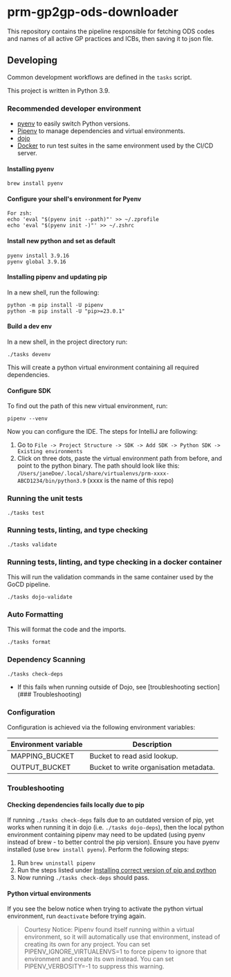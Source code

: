 # prm-gp2gp-ods-downloader

This repository contains the pipeline responsible for fetching ODS codes and names of all active GP practices and ICBs, then saving it to json file.

## Developing

Common development workflows are defined in the `tasks` script.

This project is written in Python 3.9.

### Recommended developer environment

- [pyenv](https://github.com/pyenv/pyenv) to easily switch Python versions.
- [Pipenv](https://pypi.org/project/pipenv/) to manage dependencies and virtual environments.
- [dojo](https://github.com/kudulab/dojo) 
- [Docker](https://www.docker.com/get-started)
  to run test suites in the same environment used by the CI/CD server.

#### Installing pyenv
```
brew install pyenv
```

#### Configure your shell's environment for Pyenv

```
For zsh:
echo 'eval "$(pyenv init --path)"' >> ~/.zprofile
echo 'eval "$(pyenv init -)"' >> ~/.zshrc
```

#### Install new python and set as default

```
pyenv install 3.9.16
pyenv global 3.9.16
```

#### Installing pipenv and updating pip

In a new shell, run the following:
```
python -m pip install -U pipenv
python -m pip install -U "pip>=23.0.1"
```

#### Build a dev env

In a new shell, in the project directory run:

```
./tasks devenv
```

This will create a python virtual environment containing all required dependencies.

#### Configure SDK

To find out the path of this new virtual environment, run:

```
pipenv --venv
```

Now you can configure the IDE. The steps for IntelliJ are following:
1. Go to `File -> Project Structure -> SDK -> Add SDK -> Python SDK -> Existing environments`
2. Click on three dots, paste the virtual environment path from before, and point to the python binary.
   The path should look like this: `/Users/janeDoe/.local/share/virtualenvs/prm-xxxx-ABCD1234/bin/python3.9` (xxxx is the name of this repo)

### Running the unit tests

`./tasks test`

### Running tests, linting, and type checking

`./tasks validate`

### Running tests, linting, and type checking in a docker container

This will run the validation commands in the same container used by the GoCD pipeline.

`./tasks dojo-validate`

### Auto Formatting

This will format the code and the imports.

`./tasks format`

### Dependency Scanning

`./tasks check-deps`

- If this fails when running outside of Dojo, see [troubleshooting section](### Troubleshooting)


### Configuration

Configuration is achieved via the following environment variables:


| Environment variable  | Description                            | 
| --------------------- | -------------------------------------- |
| MAPPING_BUCKET        | Bucket to read asid lookup.            |
| OUTPUT_BUCKET         | Bucket to write organisation metadata. |


### Troubleshooting

#### Checking dependencies fails locally due to pip

If running `./tasks check-deps` fails due to an outdated version of pip, yet works when running it in dojo (i.e. `./tasks dojo-deps`), then the local python environment containing pipenv may need to be updated (using pyenv instead of brew - to better control the pip version).
Ensure you have pyenv installed (use `brew install pyenv`).
Perform the following steps:

1. Run `brew uninstall pipenv`
2. Run the steps listed under [Installing correct version of pip and python](#installing-correct-version-of-pip-and-python)
3. Now running `./tasks check-deps` should pass.

#### Python virtual environments

If you see the below notice when trying to activate the python virtual environment, run `deactivate` before trying again.

> Courtesy Notice: Pipenv found itself running within a virtual environment, so it will automatically use that environment, instead of creating its own for any project. You can set PIPENV_IGNORE_VIRTUALENVS=1 to force pipenv to ignore that environment and create its own instead. You can set PIPENV_VERBOSITY=-1 to suppress this warning.
